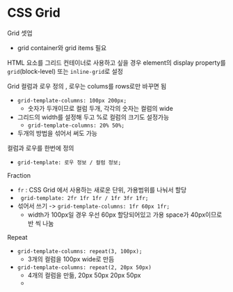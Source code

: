 # CSS Grid

Grid 셋업

- grid container와 grid items 필요 

HTML 요소를 그리드 컨테이너로 사용하고 싶을 경우 element의 display property를 `grid`(block-level) 또는 `inline-grid`로 설정 



Grid 컬럼과 로우 정의 , 로우는 colums를 rows로만 바꾸면 됨

- `grid-template-columns: 100px 200px;`
  - 숫자가 두개이므로 컬럼 두개, 각각의 숫자는 컬럼의 wide 
- 그리드의 width를 설정해 두고 %로 컬럼의 크기도 설정가능
  - `grid-template-columns: 20% 50%;`
- 두개의 방법을 섞어서 써도 가능



컬럼과 로우를 한번에 정의

- `grid-template: 로우 정보 / 컬럼 정보; `



Fraction

- `fr` : CSS Grid 에서 사용하는 새로운 단위, 가용범위를 나눠서 할당
- ` grid-template: 2fr 1fr 1fr / 1fr 3fr 1fr;`
- 섞어서 쓰기 ->  `grid-template-columns: 1fr 60px 1fr;`
  - width가 100px일 경우 우선 60px 할당되어있고 가용 space가 40px이므로 반 씩 나눔



Repeat

- `grid-template-columns: repeat(3, 100px);`
  - 3개의 컬럼을 100px wide로 만듬
- `grid-template-columns: repeat(2, 20px 50px)`
  - 4개의 컬럼을 만듦, 20px 50px 20px 50px
  - ​